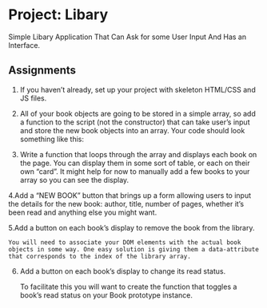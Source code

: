 # Project: Libary

Simple Libary Application That Can Ask for some User Input And Has an Interface.

## Assignments

1. If you haven’t already, set up your project with skeleton HTML/CSS and JS files.

2. All of your book objects are going to be stored in a simple array, so add a function to the script (not the constructor) that can take user’s input and store the new book objects into an array. Your code should look something like this:

3. Write a function that loops through the array and displays each book on the page. You can display them in some sort of table, or each on their own “card”. It might help for now to manually add a few books to your array so you can see the display.

4.Add a “NEW BOOK” button that brings up a form allowing users to input the details for the new book: author, title, number of pages, whether it’s been read and anything else you might want.

5.Add a button on each book’s display to remove the book from the library.

    You will need to associate your DOM elements with the actual book objects in some way. One easy solution is giving them a data-attribute that corresponds to the index of the library array.

6. Add a button on each book’s display to change its read status.

    To facilitate this you will want to create the function that toggles a book’s read status on your Book prototype instance.

